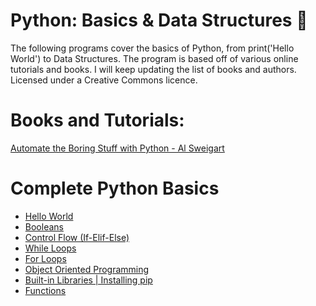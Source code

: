# Python: Basics & Data Structures :snake: 
The following programs cover the basics of Python, from print('Hello World') to Data Structures.
The program is  based off of  various online tutorials and books. I will keep updating 
the list of books and authors. Licensed under a Creative Commons licence.
# Books and Tutorials:
[Automate the Boring Stuff with Python - Al Sweigart](http://automatetheboringstuff.com/)
# Complete Python Basics
* [Hello World](https://github.com/loej/Python-DataStructures/blob/master/Complete%20Python%20Basics/basics-HelloWorld.py)
* [Booleans](https://github.com/loej/Python-DataStructures/blob/master/Complete%20Python%20Basics/boolean.py) 
* [Control Flow (If-Elif-Else)](https://github.com/loej/Python-DataStructures/blob/master/Complete%20Python%20Basics/if-ifelse-statements.py)
* [While Loops](https://github.com/loej/Python-DataStructures/blob/master/Complete%20Python%20Basics/while-loops.py)
* [For Loops](https://github.com/loej/Python-DataStructures/blob/master/Complete%20Python%20Basics/for-loops.py)
* [Object Oriented Programming](https://github.com/loej/Python-DataStructures/blob/master/Complete%20Python%20Basics/OOP.py)
* [Built-in Libraries | Installing pip ](https://github.com/loej/Python-DataStructures/blob/master/Complete%20Python%20Basics/built-in.py)
* [Functions](https://github.com/loej/Python-DataStructures/blob/master/Complete%20Python%20Basics/functions.py)
